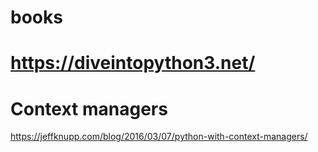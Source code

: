 # books

# https://diveintopython3.net/

# Context managers
https://jeffknupp.com/blog/2016/03/07/python-with-context-managers/
